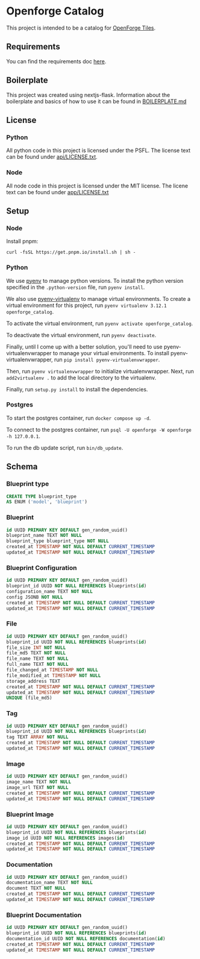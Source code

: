 # Openforge Catalog

This project is intended to be a catalog for [OpenForge Tiles](https://www.patreon.com/masterworktools).

## Requirements
You can find the requirements doc [here](https://docs.google.com/document/d/1AsAbTz99Y2m1czJOqDRBioZbbSjlf0wSlSYKCgjgMDo/edit?tab=t.0#heading=h.9nuedarlncyy).

## Boilerplate
This project was created using nextjs-flask.  Information about the boilerplate and basics of how to use it can be found in [BOILERPLATE.md](BOILERPLATE.md)

## License

### Python
All python code in this project is licensed under the PSFL.  The license text can be found under [api/LICENSE.txt](api/LICENSE.txt).

### Node
All node code in this project is licensed under the MIT license.  The licene text can be found under [app/LICENSE.txt](app/LICENSE.txt)

## Setup

### Node

Install pnpm:

`curl -fsSL https://get.pnpm.io/install.sh | sh -`

### Python
We use [pyenv](https://github.com/pyenv/pyenv) to manage python versions.  To install the python version specified in the `.python-version` file, run `pyenv install`.

We also use [pyenv-virtualenv](https://github.com/pyenv/pyenv-virtualenv) to manage virtual environments.  To create a virtual environment for this project, run `pyenv virtualenv 3.12.1 openforge_catalog`.

To activate the virtual environment, run `pyenv activate openforge_catalog`.

To deactivate the virtual environment, run `pyenv deactivate`.

Finally, until I come up with a better solution, you'll need to use pyenv-virtualenvwrapper to manage your virtual environments.  To install pyenv-virtualenvwrapper, run `pip install pyenv-virtualenvwrapper`.

Then, run `pyenv virtualenvwrapper` to initialize virtualenvwrapper.  Next, run `add2virtualenv .` to add the local directory to the virtualenv.

Finally, run `setup.py install` to install the dependencies.

### Postgres
To start the postgres container, run `docker compose up -d`.

To connect to the postgres container, run `psql -U openforge -W openforge -h 127.0.0.1`.

To run the db update script, run `bin/db_update`.

## Schema
### Blueprint type

```sql
CREATE TYPE blueprint_type
AS ENUM ('model', 'blueprint')
```

### Blueprint

```sql
id UUID PRIMARY KEY DEFAULT gen_random_uuid()
blueprint_name TEXT NOT NULL
blueprint_type blueprint_type NOT NULL
created_at TIMESTAMP NOT NULL DEFAULT CURRENT_TIMESTAMP
updated_at TIMESTAMP NOT NULL DEFAULT CURRENT_TIMESTAMP
```

### Blueprint Configuration

```sql
id UUID PRIMARY KEY DEFAULT gen_random_uuid()
blueprint_id UUID NOT NULL REFERENCES blueprints(id)
configuration_name TEXT NOT NULL
config JSONB NOT NULL
created_at TIMESTAMP NOT NULL DEFAULT CURRENT_TIMESTAMP
updated_at TIMESTAMP NOT NULL DEFAULT CURRENT_TIMESTAMP
```

### File

```sql
id UUID PRIMARY KEY DEFAULT gen_random_uuid()
blueprint_id UUID NOT NULL REFERENCES blueprints(id)
file_size INT NOT NULL
file_md5 TEXT NOT NULL
file_name TEXT NOT NULL
full_name TEXT NOT NULL
file_changed_at TIMESTAMP NOT NULL
file_modified_at TIMESTAMP NOT NULL
storage_address TEXT
created_at TIMESTAMP NOT NULL DEFAULT CURRENT_TIMESTAMP
updated_at TIMESTAMP NOT NULL DEFAULT CURRENT_TIMESTAMP
UNIQUE (file_md5)
```

### Tag

```sql
id UUID PRIMARY KEY DEFAULT gen_random_uuid()
blueprint_id UUID NOT NULL REFERENCES blueprints(id)
tag TEXT ARRAY NOT NULL
created_at TIMESTAMP NOT NULL DEFAULT CURRENT_TIMESTAMP
updated_at TIMESTAMP NOT NULL DEFAULT CURRENT_TIMESTAMP
```

### Image

```sql
id UUID PRIMARY KEY DEFAULT gen_random_uuid()
image_name TEXT NOT NULL
image_url TEXT NOT NULL
created_at TIMESTAMP NOT NULL DEFAULT CURRENT_TIMESTAMP
updated_at TIMESTAMP NOT NULL DEFAULT CURRENT_TIMESTAMP
```

### Blueprint Image

```sql
id UUID PRIMARY KEY DEFAULT gen_random_uuid()
blueprint_id UUID NOT NULL REFERENCES blueprints(id)
image_id UUID NOT NULL REFERENCES images(id)
created_at TIMESTAMP NOT NULL DEFAULT CURRENT_TIMESTAMP
updated_at TIMESTAMP NOT NULL DEFAULT CURRENT_TIMESTAMP
```

### Documentation

```sql
id UUID PRIMARY KEY DEFAULT gen_random_uuid()
documentation_name TEXT NOT NULL
document TEXT NOT NULL
created_at TIMESTAMP NOT NULL DEFAULT CURRENT_TIMESTAMP
updated_at TIMESTAMP NOT NULL DEFAULT CURRENT_TIMESTAMP
```

### Blueprint Documentation

```sql
id UUID PRIMARY KEY DEFAULT gen_random_uuid()
blueprint_id UUID NOT NULL REFERENCES blueprints(id)
documentation_id UUID NOT NULL REFERENCES documentation(id)
created_at TIMESTAMP NOT NULL DEFAULT CURRENT_TIMESTAMP
updated_at TIMESTAMP NOT NULL DEFAULT CURRENT_TIMESTAMP
```
